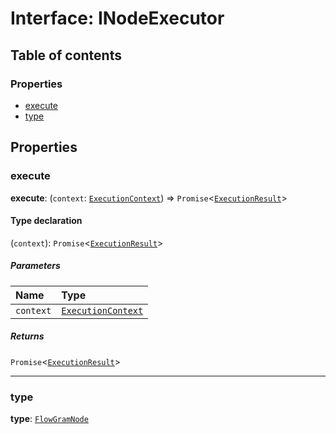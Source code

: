 # Interface: INodeExecutor

## Table of contents

### Properties

* [execute](/en/auto-docs/interface/interfaces/INodeExecutor.md#execute)
* [type](/en/auto-docs/interface/interfaces/INodeExecutor.md#type)

## Properties

### execute

**execute**: (`context`: [`ExecutionContext`](/en/auto-docs/interface/interfaces/ExecutionContext.md)) => `Promise`<[`ExecutionResult`](/en/auto-docs/interface/interfaces/ExecutionResult.md)>

#### Type declaration

(`context`): `Promise`<[`ExecutionResult`](/en/auto-docs/interface/interfaces/ExecutionResult.md)>

##### Parameters

| Name | Type |
| :------ | :------ |
| `context` | [`ExecutionContext`](/en/auto-docs/interface/interfaces/ExecutionContext.md) |

##### Returns

`Promise`<[`ExecutionResult`](/en/auto-docs/interface/interfaces/ExecutionResult.md)>

***

### type

**type**: [`FlowGramNode`](/en/auto-docs/interface/enums/FlowGramNode.md)
